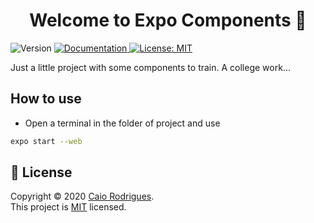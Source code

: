 <h1 align="center">Welcome to Expo Components 👋</h1>
<p>
<img alt="Version" src="https://img.shields.io/badge/version-v0-blue.svg?cacheSeconds=2592000" />
  <a href=".docs/" target="_blank">
    <img alt="Documentation" src="https://img.shields.io/badge/documentation-no-brightgreen.svg" />
  </a>
  <a href="LICENSE" target="_blank">
    <img alt="License: MIT" src="https://img.shields.io/badge/License-MIT-yellow.svg" />
  </a>

Just a little project with some components to train. A college work...
## How to use
- Open a terminal in the folder of project and use
```sh
expo start --web
```
## 📝 License

Copyright © 2020 [Caio Rodrigues](https://github.com/m4sterin).<br />
This project is [MIT](LICENSE) licensed.
